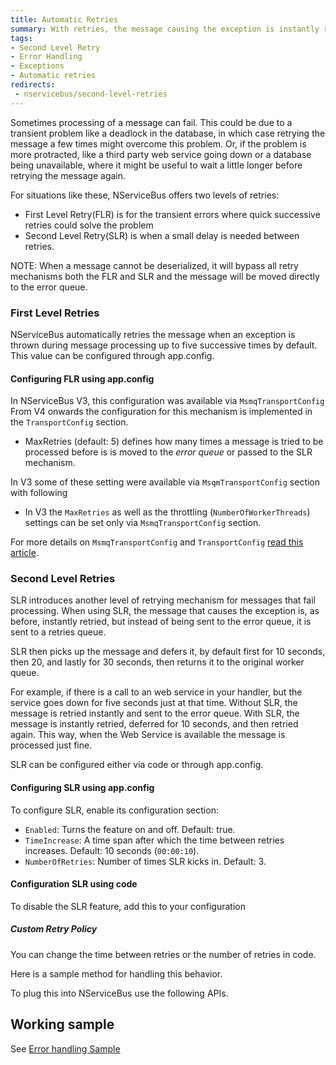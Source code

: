 ```yaml
---
title: Automatic Retries
summary: With retries, the message causing the exception is instantly retried configured number of times before forwarding to the error queue.
tags:
- Second Level Retry 
- Error Handling
- Exceptions
- Automatic retries
redirects:
 - nservicebus/second-level-retries
---
```


Sometimes processing of a message can fail. This could be due to a transient problem like a deadlock in the database, in which case retrying the message a few times might overcome this problem. Or, if the problem is more protracted, like a third party web service going down or a database being unavailable, where it might be useful to wait a little longer before retrying the message again. 

For situations like these, NServiceBus offers two levels of retries: 
- First Level Retry(FLR) is for the transient errors where quick successive retries could solve the problem
- Second Level Retry(SLR) is when a small delay is needed between retries. 

NOTE: When a message cannot be deserialized, it will bypass all retry mechanisms both the FLR and SLR and the message will be moved directly to the error queue.

### First Level Retries
NServiceBus automatically retries the message when an exception is thrown during message processing up to five successive times by default. This value can be configured through app.config.

#### Configuring FLR using app.config
In NServiceBus V3, this configuration was available via `MsmqTransportConfig`
From V4 onwards the configuration for this mechanism is implemented in the `TransportConfig` section. 

<!-- import configureFlrViaXml -->

 * MaxRetries (default: 5) defines how many times a message is tried to be processed before is is moved to the *error queue* or passed to the SLR mechanism.

In V3 some of these setting were available via `MsqmTransportConfig` section with following 

 * In V3 the `MaxRetries` as well as the throttling  (`NumberOfWorkerThreads`) settings can be set only via `MsmqTransportConfig` section.

For more details on `MsmqTransportConfig` and `TransportConfig` [read this article](/nservicebus/msmq/transportconfig.md).

### Second Level Retries

SLR introduces another level of retrying mechanism for messages that fail processing. When using SLR, the message that causes the exception is, as before, instantly retried, but instead of being sent to the error queue, it is sent to a retries queue.

SLR then picks up the message and defers it, by default first for 10 seconds, then 20, and lastly for 30 seconds, then returns it to the original worker queue.

For example, if there is a call to an web service in your handler, but the service goes down for five seconds just at that time. Without SLR, the message is retried instantly and sent to the error queue. With SLR, the message is instantly retried, deferred for 10 seconds, and then retried again. This way, when the Web Service is available the message is processed just fine.

SLR can be configured either via code or through app.config.

#### Configuring SLR using app.config

To configure SLR, enable its configuration section:

<!-- import SecondLevelRetiesAppConfig -->

 *  `Enabled`: Turns the feature on and off. Default: true.
 *  `TimeIncrease`: A time span after which the time between retries increases. Default: 10 seconds (`00:00:10`).
 *  `NumberOfRetries`: Number of times SLR kicks in. Default: 3.

#### Configuration SLR using code

To disable the SLR feature, add this to your configuration 

<!-- import SecondLevelRetriesDisable -->


##### Custom Retry Policy

You can change the time between retries or the number of retries in code.

Here is a sample method for handling this behavior.

<!-- import SecondLevelRetriesCustomPolicyHandler -->

To plug this into NServiceBus use the following APIs.

<!-- import SecondLevelRetriesCustomPolicy -->

## Working sample 

See [Error handling Sample](/samples/faulttolerance/)

